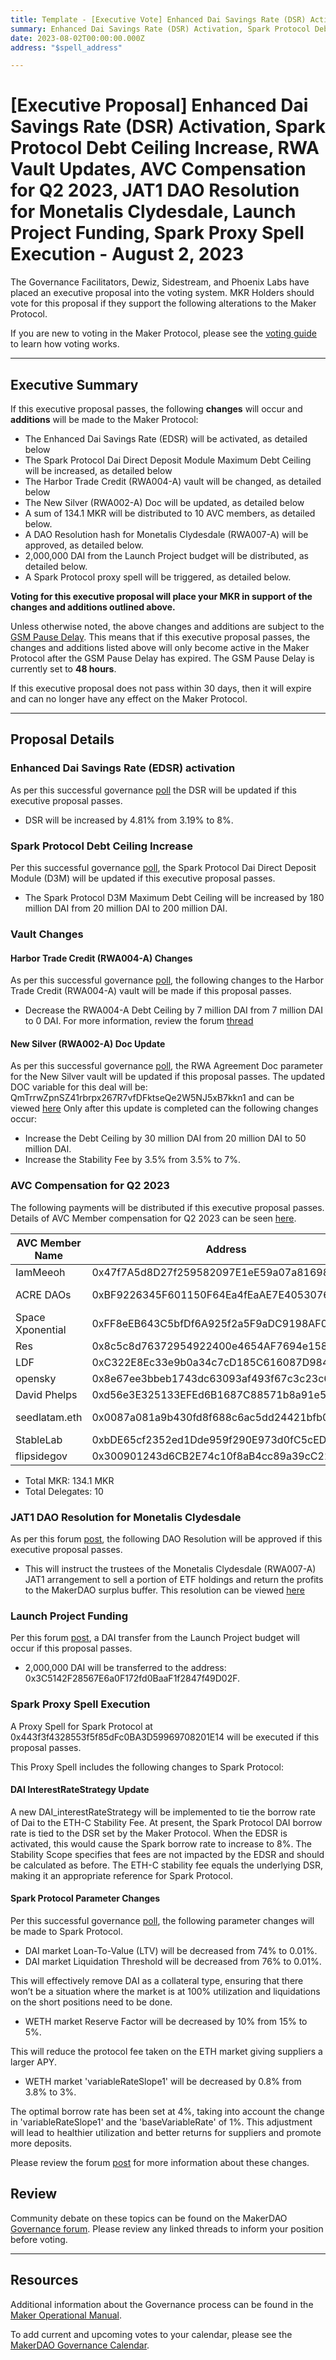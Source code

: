 ```yaml
---
title: Template - [Executive Vote] Enhanced Dai Savings Rate (DSR) Activation, Spark Protocol Debt Ceiling Increase, Vault Changes, AVC Compensation for Q2 2023, JAT1 DAO Resolution for Monetalis Clydesdale, Launch Project Funding, Spark Proxy Spell Execution - August 2, 2023
summary: Enhanced Dai Savings Rate (DSR) Activation, Spark Protocol Debt Ceiling Increase, RWA Vault Updates, AVC Compensation for Q2 2023, JAT1 DAO Resolution for Monetalis Clydesdale, Launch Project Funding, Spark Proxy Spell Execution
date: 2023-08-02T00:00:00.000Z
address: "$spell_address"

---
```

# [Executive Proposal] Enhanced Dai Savings Rate (DSR) Activation, Spark Protocol Debt Ceiling Increase, RWA Vault Updates, AVC Compensation for Q2 2023, JAT1 DAO Resolution for Monetalis Clydesdale, Launch Project Funding, Spark Proxy Spell Execution - August 2, 2023

The Governance Facilitators, Dewiz, Sidestream, and Phoenix Labs have placed an executive proposal into the voting system. MKR Holders should vote for this proposal if they support the following alterations to the Maker Protocol.

If you are new to voting in the Maker Protocol, please see the [voting guide](https://manual.makerdao.com/governance/voting-in-makerdao/on-chain-governance) to learn how voting works.

---

## Executive Summary

If this executive proposal passes, the following **changes** will occur and **additions** will be made to the Maker Protocol:
- The Enhanced Dai Savings Rate (EDSR) will be activated, as detailed below
- The Spark Protocol Dai Direct Deposit Module Maximum Debt Ceiling will be increased, as detailed below
- The Harbor Trade Credit (RWA004-A) vault will be changed, as detailed below
- The New Silver (RWA002-A) Doc will be updated, as detailed below
- A sum of 134.1 MKR will be distributed to 10 AVC members, as detailed below.
- A DAO Resolution hash for Monetalis Clydesdale (RWA007-A) will be approved, as detailed below.
- 2,000,000 DAI from the Launch Project budget will be distributed, as detailed below.
- A Spark Protocol proxy spell will be triggered, as detailed below.


**Voting for this executive proposal will place your MKR in support of the changes and additions outlined above.**

Unless otherwise noted, the above changes and additions are subject to the [GSM Pause Delay](https://manual.makerdao.com/parameter-index/core/param-gsm-pause-delay). This means that if this executive proposal passes, the changes and additions listed above will only become active in the Maker Protocol after the GSM Pause Delay has expired. The GSM Pause Delay is currently set to **48 hours**.

If this executive proposal does not pass within 30 days, then it will expire and can no longer have any effect on the Maker Protocol.


---

## Proposal Details

### Enhanced Dai Savings Rate (EDSR) activation
As per this successful governance [poll](https://vote.makerdao.com/polling/QmcTRPLx) the DSR will be updated if this executive proposal passes.
- DSR will be increased by 4.81% from 3.19% to 8%.


### Spark Protocol Debt Ceiling Increase
Per this successful governance [poll](https://vote.makerdao.com/polling/QmSLj3HS), the Spark Protocol Dai Direct Deposit Module (D3M) will be updated if this executive proposal passes.

- The Spark Protocol D3M Maximum Debt Ceiling will be increased by 180 million DAI from 20 million DAI to 200 million DAI.

### Vault Changes

#### Harbor Trade Credit (RWA004-A) Changes
As per this successful governance [poll](https://vote.makerdao.com/polling/QmR8cYb1), the following changes to the Harbor Trade Credit (RWA004-A) vault will be made if this proposal passes.
- Decrease the RWA004-A Debt Ceiling by 7 million DAI from 7 million DAI to 0 DAI.
For more information, review the forum [thread](https://forum.makerdao.com/t/request-to-poll-decrease-debt-ceiling-for-harbor-trade-credit-htc-drop-to-0/21373)

#### New Silver (RWA002-A) Doc Update
As per this successful governance [poll](https://vote.makerdao.com/polling/QmaU1eaD), the RWA Agreement Doc parameter for the New Silver vault will be updated if this proposal passes. The updated DOC variable for this deal will be: QmTrrwZpnSZ41rbrpx267R7vfDFktseQe2W5NJ5xB7kkn1 and can be viewed [here](https://gateway.pinata.cloud/ipfs/QmTrrwZpnSZ41rbrpx267R7vfDFktseQe2W5NJ5xB7kkn1)
Only after this update is completed can the following changes occur: 
- Increase the Debt Ceiling by 30 million DAI from 20 million DAI to 50 million DAI.
- Increase the Stability Fee by 3.5% from 3.5% to 7%.


### AVC Compensation for Q2 2023
The following payments will be distributed if this executive proposal passes. Details of AVC Member compensation for Q2 2023 can be seen [here](https://forum.makerdao.com/t/avc-member-participation-rewards-q2-2023/21459). 

| AVC Member Name	| Address	|  AVC | MKR Amt|
|-------------|--------------------------------------------------------------------------------------------------|-----------|------|
| IamMeeoh|	0x47f7A5d8D27f259582097E1eE59a07a816982AE9|	KISS |	14.9|
|ACRE DAOs|	0xBF9226345F601150F64Ea4fEaAE7E40530763cbd|	Regnerative Finance|	14.9|
|Space Xponential|	0xFF8eEB643C5bfDf6A925f2a5F9aDC9198AF07b78|	Regnerative Finance|	11.92|
|Res|	0x8c5c8d76372954922400e4654AF7694e158AB784|	Resiliency|	14.9|
|LDF|	0xC322E8Ec33e9b0a34c7cD185C616087D9842ad50|	Composable|	11.92|
|opensky|	0x8e67ee3bbeb1743dc63093af493f67c3c23c6f04|	Composable|	14.9|
|David Phelps|	0xd56e3E325133EFEd6B1687C88571b8a91e517ab0|	Composable|	8.94|
|seedlatam.eth|	0x0087a081a9b430fd8f688c6ac5dd24421bfb060d|	Sovereign Finance|	11.92|
|StableLab|	0xbDE65cf2352ed1Dde959f290E973d0fC5cEDFD08|	Growth|	14.9|
|flipsidegov|	0x300901243d6CB2E74c10f8aB4cc89a39cC222a29|	Growth|	14.9|

- Total MKR: 134.1 MKR
- Total Delegates: 10

### JAT1 DAO Resolution for Monetalis Clydesdale
As per this forum [post](https://forum.makerdao.com/t/clydesdale-quarterly-return-of-surplus-fund/21291), the following DAO Resolution will be approved if this executive proposal passes.
- This will instruct the trustees of the Monetalis Clydesdale (RWA007-A) JAT1 arrangement to sell a portion of ETF holdings and return the profits to the MakerDAO surplus buffer. This resolution can be viewed [here](https://gateway.pinata.cloud/ipfs/QmaGTVioBsCPfNoz9rbW7LU6YuzfgqHDZd92Hny5ACfL3p)

### Launch Project Funding
Per this forum [post](https://forum.makerdao.com/t/utilization-of-the-launch-project-under-the-accessibility-scope/21468), a DAI transfer from the Launch Project budget will occur if this proposal passes.
- 2,000,000 DAI will be transferred to the address: 0x3C5142F28567E6a0F172fd0BaaF1f2847f49D02F.

### Spark Proxy Spell Execution

A Proxy Spell for Spark Protocol at 0x443f3f4328553f5f85dFc0BA3D59969708201E14 will be executed if this proposal passes.

This Proxy Spell includes the following changes to Spark Protocol:

#### DAI InterestRateStrategy Update
A new DAI_interestRateStrategy will be implemented to tie the borrow rate of Dai to the ETH-C Stability Fee. At present, the Spark Protocol DAI borrow rate is tied to the DSR set by the Maker Protocol. When the EDSR is activated, this would cause the Spark borrow rate to increase to 8%. The Stability Scope specifies that fees are not impacted by the EDSR and should be calculated as before. The ETH-C stability fee equals the underlying DSR, making it an appropriate reference for Spark Protocol.

#### Spark Protocol Parameter Changes
Per this successful governance [poll](https://vote.makerdao.com/polling/QmZyFH21), the following parameter changes will be made to Spark Protocol.

- DAI market Loan-To-Value (LTV) will be decreased from 74% to 0.01%.
- DAI market Liquidation Threshold will be decreased from 76% to 0.01%.

This will effectively remove DAI as a collateral type, ensuring that there won’t be a situation where the market is at 100% utilization and liquidations on the short positions need to be done.

- WETH market Reserve Factor will be decreased by 10% from 15% to 5%.

This will reduce the protocol fee taken on the ETH market giving suppliers a larger APY.

- WETH market 'variableRateSlope1' will be decreased by 0.8% from 3.8% to 3%.

The optimal borrow rate has been set at 4%, taking into account the change in 'variableRateSlope1' and the 'baseVariableRate' of 1%. This adjustment will lead to healthier utilization and better returns for suppliers and promote more deposits.

Please review the forum [post](https://forum.makerdao.com/t/phoenix-labs-proposed-changes-for-spark/21422) for more information about these changes.

## Review

Community debate on these topics can be found on the MakerDAO [Governance forum](https://forum.makerdao.com/). Please review any linked threads to inform your position before voting.

---

## Resources

Additional information about the Governance process can be found in the [Maker Operational Manual](https://manual.makerdao.com).

To add current and upcoming votes to your calendar, please see the [MakerDAO Governance Calendar](https://manual.makerdao.com/makerdao/calendars/governance-calendar).
